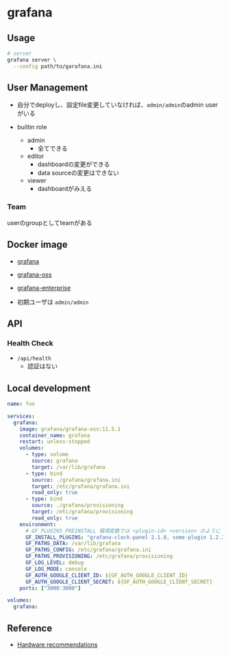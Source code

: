 # grafana

## Usage

```sh
# server 
grafana server \
  --config path/to/garafana.ini
```

## User Management

* 自分でdeployし、設定file変更していなければ、`admin/admin`のadmin userがいる

* builtin role
  * admin
    * 全てできる
  * editor
    * dashboardの変更ができる
    * data sourceの変更はできない
  * viewer
    * dashboardがみえる

### Team

userのgroupとしてteamがある

## Docker image

* [grafana](https://hub.docker.com/r/grafana/grafana)
* [grafana-oss](https://hub.docker.com/r/grafana/grafana-oss)
* [grafana-enterprise](https://hub.docker.com/r/grafana/grafana-enterprise)

* 初期ユーザは `admin/admin`

## API

### Health Check

* `/api/health`
  * 認証はない

## Local development

```yaml
name: foo

services:
  grafana:
    image: grafana/grafana-oss:11.5.1
    container_name: grafana
    restart: unless-stopped
    volumes:
      - type: volume
        source: grafana
        target: /var/lib/grafana
      - type: bind
        source: ./grafana/grafana.ini
        target: /etc/grafana/grafana.ini
        read_only: true
      - type: bind
        source: ./grafana/provisioning
        target: /etc/grafana/provisioning
        read_only: true
    environment:
      # GF_PLUGINS_PREINSTALL 環境変数では <plugin-id> <version> のように version を指定できなかったので、GF_INSTALL_PLUGINS を利用する
      GF_INSTALL_PLUGINS: "grafana-clock-panel 2.1.8, some-plugin 1.2.3"
      GF_PATHS_DATA: /var/lib/grafana
      GF_PATHS_CONFIG: /etc/grafana/grafana.ini
      GF_PATHS_PROVISIONING: /etc/grafana/provisioning
      GF_LOG_LEVEL: debug
      GF_LOG_MODE: console
      GF_AUTH_GOOGLE_CLIENT_ID: ${GF_AUTH_GOOGLE_CLIENT_ID}
      GF_AUTH_GOOGLE_CLIENT_SECRET: ${GF_AUTH_GOOGLE_CLIENT_SECRET}
    ports: ["3000:3000"]

volumes:
  grafana:
```


## Reference

* [Hardware recommendations](https://lwn.net/SubscriberLink/1007907/a9db87fc233bceae/)
